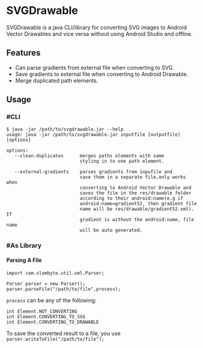 # SVGDrawable

SVGDrawable is a java CLI/library for converting SVG images to Android Vector Drawables and vice versa without using Android Studio and offline.

## Features
- Can parse gradients from external file when converting to SVG.
- Save gradients to external file when converting to Android Drawable.
- Merge duplicated path elements.
## Usage

### #CLI

```
$ java -jar /path/to/svgdrawable.jar --help
usage: java -jar /path/to/svgdrawable.jar inputfile [outputfile] [options]

options:
   --clean-duplicates      merges paths elements with same
                           styling in to one path element.

   --external-gradients    parses gradients from inpufile and
                           save them in a separate file,only works when
                           converting to Android Vector Drawable and
                           saves the file in the res/drawable folder 
                           according to their android:name(e.g if
                           android:name=gradient52, then gradient file
                           name will be res/drawable/gradient52.xml). If
                           gradient is without the android:name, file name
                           will be auto generated.
```

### #As Library
#### Parsing A File
```
import com.slambyte.util.xml.Parser;

Parser parser = new Parser();
parser.parseFile("/path/to/file",process);
```
`process` can be any of the following:
```
int Element.NOT_CONVERTING
int Element.CONVERTING_TO_SVG
int Element.CONVERTING_TO_DRAWABLE
```
To save the converted result to a file, you use `parser.writeToFile("/path/to/file");`
